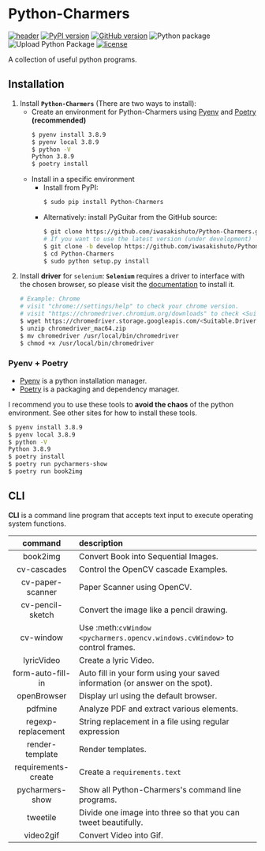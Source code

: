 # Python-Charmers

[![header](https://github.com/iwasakishuto/Python-Charmers/blob/master/image/header.png?raw=true)](https://github.com/iwasakishuto/Python-Charmers)
[![PyPI version](https://badge.fury.io/py/Python-Charmers.svg)](https://pypi.org/project/Python-Charmers/)
[![GitHub version](https://badge.fury.io/gh/iwasakishuto%2FPython-Charmers.svg)](https://github.com/iwasakishuto/Python-Charmers)
![Python package](https://github.com/iwasakishuto/Python-Charmers/workflows/Python%20package/badge.svg)
![Upload Python Package](https://github.com/iwasakishuto/Python-Charmers/workflows/Upload%20Python%20Package/badge.svg)
[![license](https://img.shields.io/github/license/mashape/apistatus.svg?maxAge=2592000)](https://github.com/iwasakishuto/Python-Charmers/blob/master/LICENSE)

A collection of useful python programs.

## Installation

1. Install **`Python-Charmers`** (There are two ways to install):
   -  Create an environment for Python-Charmers using [Pyenv](https://github.com/pyenv/pyenv) and [Poetry](https://python-poetry.org/) **(recommended)**
        ```sh
        $ pyenv install 3.8.9
        $ pyenv local 3.8.9
        $ python -V
        Python 3.8.9
        $ poetry install
        ```
   -  Install in a specific environment
      -  Install from PyPI:
            ```sh
            $ sudo pip install Python-Charmers
            ```
      -  Alternatively: install PyGuitar from the GitHub source:
            ```sh            
            $ git clone https://github.com/iwasakishuto/Python-Charmers.git
            # If you want to use the latest version (under development)
            $ git clone -b develop https://github.com/iwasakishuto/Python-Charmers.git
            $ cd Python-Charmers
            $ sudo python setup.py install
            ```
2. Install **driver** for `selenium`:
**`Selenium`** requires a driver to interface with the chosen browser, so please visit the [documentation](https://selenium-python.readthedocs.io/installation.html#drivers) to install it.
    ```sh
    # Example: Chrome
    # visit "chrome://settings/help" to check your chrome version.
    # visit "https://chromedriver.chromium.org/downloads" to check <Suitable.Driver.Version> for your chrome.
    $ wget https://chromedriver.storage.googleapis.com/<Suitable.Driver.Version>/chromedriver_mac64.zip
    $ unzip chromedriver_mac64.zip
    $ mv chromedriver /usr/local/bin/chromedriver
    $ chmod +x /usr/local/bin/chromedriver
    ```

### Pyenv + Poetry

- [Pyenv](https://github.com/pyenv/pyenv) is a python installation manager.
- [Poetry](https://python-poetry.org/) is a packaging and dependency manager.

I recommend you to use these tools to **avoid the chaos** of the python environment. See other sites for how to install these tools.

```sh
$ pyenv install 3.8.9
$ pyenv local 3.8.9
$ python -V
Python 3.8.9
$ poetry install 
$ poetry run pycharmers-show
$ poetry run book2img
```

## CLI

**CLI** is a command line program that accepts text input to execute operating system functions.

|       command       |                                 description                                  |
|:-------------------:|:-----------------------------------------------------------------------------|
|            book2img | Convert Book into Sequential Images.                                         |
|         cv-cascades | Control the OpenCV cascade Examples.                                         |
|    cv-paper-scanner | Paper Scanner using OpenCV.                                                  |
|    cv-pencil-sketch | Convert the image like a pencil drawing.                                     |
|           cv-window | Use :meth:`cvWindow <pycharmers.opencv.windows.cvWindow>` to control frames. |
|          lyricVideo | Create a lyric Video.                                                        |
|   form-auto-fill-in | Auto fill in your form using your saved information (or answer on the spot). |
|         openBrowser | Display url using the default browser.                                       |
|             pdfmine | Analyze PDF and extract various elements.                                    |
|  regexp-replacement | String replacement in a file using regular expression                        |
|     render-template | Render templates.                                                            |
| requirements-create | Create a ``requirements.text``                                               |
|     pycharmers-show | Show all Python-Charmers's command line programs.                            |
|            tweetile | Divide one image into three so that you can tweet beautifully.               |
|           video2gif | Convert Video into Gif.                                                      |